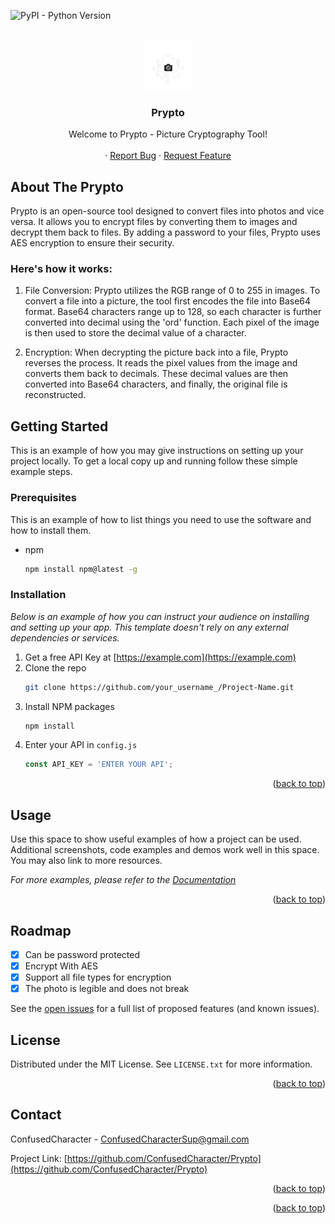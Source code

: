 <a name="readme-top"></a>

![PyPI - Python Version](https://img.shields.io/pypi/pyversions/numpy)


<!-- PROJECT LOGO -->
<br />
<div align="center">
  <a href="https://github.com/ConfusedCharacter/Prypto">
    <img src="images/logo.png" alt="Logo" width="80" height="80">
  </a>

  <h3 align="center">Prypto</h3>

  <p align="center">
    Welcome to Prypto - Picture Cryptography Tool!
    <br />
    <br />
    ·
    <a href="https://github.com/ConfusedCharacter/Prypto/issues">Report Bug</a>
    ·
    <a href="https://github.com/ConfusedCharacter/Prypto/issues">Request Feature</a>
  </p>
</div>


## About The Prypto

Prypto is an open-source tool designed to convert files into photos and vice versa. It allows you to encrypt files by converting them to images and decrypt them back to files. By adding a password to your files, Prypto uses AES encryption to ensure their security.






### Here's how it works:


1. File Conversion: Prypto utilizes the RGB range of 0 to 255 in images. To convert a file into a picture, the tool first encodes the file into Base64 format. Base64 characters range up to 128, so each character is further converted into decimal using the 'ord' function. Each pixel of the image is then used to store the decimal value of a character.

2. Encryption: When decrypting the picture back into a file, Prypto reverses the process. It reads the pixel values from the image and converts them back to decimals. These decimal values are then converted into Base64 characters, and finally, the original file is reconstructed.


<!-- GETTING STARTED -->
## Getting Started

This is an example of how you may give instructions on setting up your project locally.
To get a local copy up and running follow these simple example steps.

### Prerequisites

This is an example of how to list things you need to use the software and how to install them.
* npm
  ```sh
  npm install npm@latest -g
  ```

### Installation

_Below is an example of how you can instruct your audience on installing and setting up your app. This template doesn't rely on any external dependencies or services._

1. Get a free API Key at [https://example.com](https://example.com)
2. Clone the repo
   ```sh
   git clone https://github.com/your_username_/Project-Name.git
   ```
3. Install NPM packages
   ```sh
   npm install
   ```
4. Enter your API in `config.js`
   ```js
   const API_KEY = 'ENTER YOUR API';
   ```

<p align="right">(<a href="#readme-top">back to top</a>)</p>



<!-- USAGE EXAMPLES -->
## Usage

Use this space to show useful examples of how a project can be used. Additional screenshots, code examples and demos work well in this space. You may also link to more resources.

_For more examples, please refer to the [Documentation](https://example.com)_

<p align="right">(<a href="#readme-top">back to top</a>)</p>



<!-- ROADMAP -->
## Roadmap

- [x] Can be password protected
- [x] Encrypt With AES
- [x] Support all file types for encryption
- [x] The photo is legible and does not break

See the [open issues](https://github.com/ConfusedCharacter/Prypto/issues) for a full list of proposed features (and known issues).


<!-- LICENSE -->
## License

Distributed under the MIT License. See `LICENSE.txt` for more information.

<p align="right">(<a href="#readme-top">back to top</a>)</p>


## Contact

ConfusedCharacter - ConfusedCharacterSup@gmail.com

Project Link: [https://github.com/ConfusedCharacter/Prypto](https://github.com/ConfusedCharacter/Prypto)

<p align="right">(<a href="#readme-top">back to top</a>)</p>



<p align="right">(<a href="#readme-top">back to top</a>)</p>


